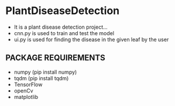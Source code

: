 # PlantDiseaseDetection

- It is a plant disease detection project...
- cnn.py is used to train and test the model
- ui.py is used for finding the disease in the given leaf by the user

## PACKAGE REQUIREMENTS
- numpy (pip install numpy)
- tqdm (pip install tqdm)
- TensorFlow
- openCv
- matplotlib
